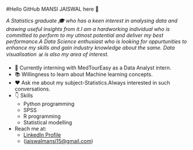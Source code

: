 #Hello GitHub MANSI JAISWAL here :raising_hand:

*A Statistics graduate :mortar_board: who has a keen interest in analysing data and drawing useful insights from it.I am a hardworking individual who is committed to perform to my utmost potential and deliver my best performance.A Data Science enthusiast who is looking for oppurtunities to enhance my skills and gain industry knowledge about the same.
Data visualisation :bar_chart: is also my area of interest.*

* :office: Currently interning with MedTourEasy as a Data Analyst intern.
* :books: Willingness to learn about Machine learning concepts.
* :heart: Ask me about my subject-Statistics.Always interested in such conversations.
* :point_down: Skills
    - Python programming
    - SPSS
    - R programming
    - Statistical modelling
* Reach me at:
   - [LinkedIn Profile](https://www.linkedin.com/in/mansi-jaiswal-343859184/)
   - (jaiswalmansi15@gmail.com)
